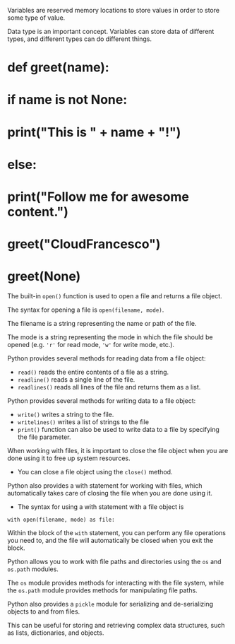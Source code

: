 Variables are reserved memory locations to store values in order to store some type of value.

Data type is an important concept. Variables can store data of different types, and different types can do different things.



# def greet(name):
#     if name is not None:
#         print("This is " + name + "!")
#     else:
#         print("Follow me for awesome content.")
        
# greet("CloudFrancesco")
# greet(None)



The built-in `open()` function is used to open a file and returns a file object. 

The syntax for opening a file is `open(filename, mode)`.

The filename is a string representing the name or path of the file.

The mode is a string representing the mode in which the file should be
opened (e.g. `'r'` for read mode, `'w'` for write mode, etc.).



Python provides several methods for reading data from a file object:

- `read()` reads the entire contents of a file as a string.
- `readline()`  reads a single line of the file.
- `readlines()` reads all lines of the file and returns them as a list.


Python provides several methods for writing data to a file object:

- `write()` writes a string to the file.
- `writelines()` writes a list of strings to the file
- `print()` function can also be used to write data to a file by specifying the file parameter.




When working with files, it is important to close the file object when you are done using it to free up system resources. 

- You can close a file object using the `close()` method.

Python also provides a with statement for working with files, which automatically takes care of closing the file when you are done using it. 

- The syntax for using a with statement with a file object is

`with open(filename, mode) as file:`

Within the block of the `with` statement, you can perform any file operations you need to, and the file will automatically be closed when you exit the block.




Python allows you to work with file paths and directories using the `os` and `os.pat`h modules. 

The `os` module provides methods for interacting with the file system, while the `os.path` module provides methods for manipulating file paths.

Python also provides a `pickle` module for serializing and de-serializing objects to and from files. 

This can be useful for storing and retrieving complex data structures, such as lists, dictionaries, and objects.